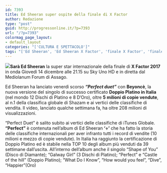 ```yaml
---
id: 7393
title: Ed Sheeran super ospite della finale di X Factor
author: Redazione
type: "post"
guid: http://progressonline.it/?p=7393
url: "/?p=7393"
colormag_page_layout:
- default_layout
categories: "['CULTURA E SPETTACOLO']"
tags: "['Ed Sheeran', 'Ed Sheeran X Factor', 'finale X Factor', 'finale X Factor Ed Sheeran', 'nuovo album Ed Sheeran', 'ospiti finale X Factor']"
---
```


**![](https://progressonline.it/wp-content/uploads/2017/12/1A7A0248_Fin-200x300.jpg)Sarà Ed Sheeran** la super star internazionale della finale di **X Factor 2017** in onda Giovedì 14 dicembre alle 21.15 su Sky Uno HD e in diretta dal Mediolanum Forum di Assago.

Ed Sheeran ha lanciato venerdì scorso ***“Perfect duet”*** con **Beyoncè**, la nuova versione del singolo di successo certificato **Doppio Platino in Italia** (nel mondo 12 Dischi di Platino e 8 D’Oro), oltre **5** **milioni di copie vendute**, al n.1 della classifica globale di Shazam e ai vertici delle classifiche di vendita. Il video, lanciato qualche settimana fa, ha oltre 208 milioni di visualizzazioni.

“Perfect Duet” è salito subito ai vertici delle classifiche di iTunes Globale. **“Perfect”** è contenuta nell’album di Ed Sheeran **‘÷’** che ha fatto la storia delle classifiche internazionali per aver infranto tutti i record di vendite (10 milioni e mezzo di copie vendute). In Italia ha raggiunto la certificazione di Doppio Platino ed è stabile nella TOP 10 degli album più venduti da 39 settimane dall’uscita. All’interno dell’album anche il singolo “Shape of You” (Disco di Diamante); “Galway Girl” (3 Dischi di Platino); “Perfect” e “Castle of the hill” (Doppio Platino); “What Do I Know”, “How would you feel”, “Dive”, “Happier”(Oro)